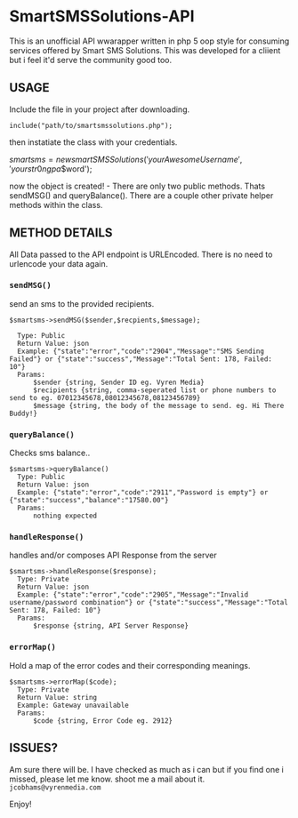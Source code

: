 # SmartSMSSolutions-API
This is an unofficial API wwarapper written in php 5 oop style for consuming services offered by Smart SMS Solutions. This was developed for a cliient but i feel it'd serve the community good too.

## USAGE

Include the file in your project after downloading. 

`include("path/to/smartsmssolutions.php");`

then instatiate the class with your credentials.

$smartsms = new smartSMSSolutions('your Awesome Username','yourstr0ngpa$$word');

now the object is created! - There are only two public methods. Thats sendMSG() and queryBalance(). There are a couple other private helper methods within the class.


## METHOD DETAILS
All Data passed to the API endpoint is URLEncoded. There is no need to urlencode your data again.

### `sendMSG()`
send an sms to the provided recipients.
```
$smartsms->sendMSG($sender,$recpients,$message); 

  Type: Public
  Return Value: json
  Example: {"state":"error","code":"2904","Message":"SMS Sending Failed"} or {"state":"success","Message":"Total Sent: 178, Failed: 10"}
  Params: 
      $sender {string, Sender ID eg. Vyren Media}
      $recipients {string, comma-seperated list or phone numbers to send to eg. 07012345678,08012345678,08123456789}
      $message {string, the body of the message to send. eg. Hi There Buddy!} 
```
  
  
### `queryBalance()`
Checks sms balance..
```
$smartsms->queryBalance() 
  Type: Public
  Return Value: json
  Example: {"state":"error","code":"2911","Password is empty"} or {"state":"success","balance":"17580.00"}
  Params: 
      nothing expected
```

### `handleResponse()`
handles and/or composes API Response from the server
```
$smartsms->handleResponse($response); 
  Type: Private
  Return Value: json
  Example: {"state":"error","code":"2905","Message":"Invalid username/password combination"} or {"state":"success","Message":"Total Sent: 178, Failed: 10"}
  Params: 
      $response {string, API Server Response}
```  

### `errorMap()`
Hold a map of the error codes and their corresponding meanings. 
```
$smartsms->errorMap($code); 
  Type: Private
  Return Value: string
  Example: Gateway unavailable
  Params: 
      $code {string, Error Code eg. 2912}
```

## ISSUES?

Am sure there will be. I have checked as much as i can but if you find one i missed, please let me know. shoot me a mail about it. `jcobhams@vyrenmedia.com`


Enjoy!
